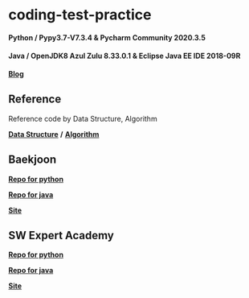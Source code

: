 # coding-test-practice
#### Python / Pypy3.7-V7.3.4 & Pycharm Community 2020.3.5
#### Java / OpenJDK8 Azul Zulu 8.33.0.1 & Eclipse Java EE IDE 2018-09R
[**Blog**](https://good-da22.tistory.com/category/Coding%20Test)

## Reference
Reference code by Data Structure, Algorithm

[**Data Structure**](https://github.com/TaeheeGu/coding-test-practice/tree/main/Reference/Data%20Structure)
 **/** [**Algorithm**](https://github.com/TaeheeGu/coding-test-practice/tree/main/Reference/Algorithm)

## Baekjoon
[__Repo for python__](https://github.com/good-da22/coding-test-practice/tree/main/Python/Baekjoon)

[__Repo for java__](https://github.com/good-da22/coding-test-practice/tree/main/Java/Baekjoon/src/com/baekjoon)


[**Site**](https://www.acmicpc.net/)

## SW Expert Academy
[__Repo for python__](https://github.com/TaeheeGu/coding-test-practice/tree/main/Python/SW%20Expert%20Academy)

[__Repo for java__](https://github.com/good-da22/coding-test-practice/tree/main/Java/SW%20Expert%20Academy/src/com/swea)


[**Site**](https://swexpertacademy.com/main/main.do)

[comment]: <> (## 프로그래머스)
